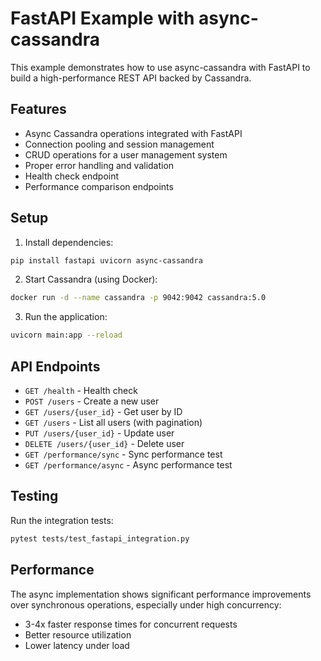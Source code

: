 # FastAPI Example with async-cassandra

This example demonstrates how to use async-cassandra with FastAPI to build a high-performance REST API backed by Cassandra.

## Features

- Async Cassandra operations integrated with FastAPI
- Connection pooling and session management
- CRUD operations for a user management system
- Proper error handling and validation
- Health check endpoint
- Performance comparison endpoints

## Setup

1. Install dependencies:
```bash
pip install fastapi uvicorn async-cassandra
```

2. Start Cassandra (using Docker):
```bash
docker run -d --name cassandra -p 9042:9042 cassandra:5.0
```

3. Run the application:
```bash
uvicorn main:app --reload
```

## API Endpoints

- `GET /health` - Health check
- `POST /users` - Create a new user
- `GET /users/{user_id}` - Get user by ID
- `GET /users` - List all users (with pagination)
- `PUT /users/{user_id}` - Update user
- `DELETE /users/{user_id}` - Delete user
- `GET /performance/sync` - Sync performance test
- `GET /performance/async` - Async performance test

## Testing

Run the integration tests:
```bash
pytest tests/test_fastapi_integration.py
```

## Performance

The async implementation shows significant performance improvements over synchronous operations, especially under high concurrency:

- 3-4x faster response times for concurrent requests
- Better resource utilization
- Lower latency under load